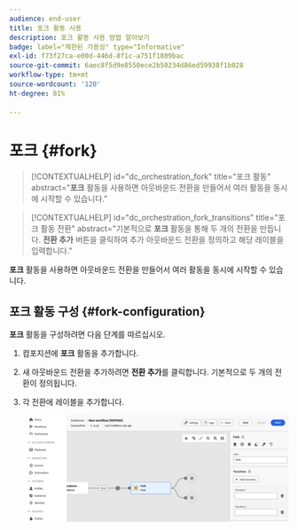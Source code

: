 ```yaml
---
audience: end-user
title: 포크 활동 사용
description: 포크 활동 사용 방법 알아보기
badge: label="제한된 가용성" type="Informative"
exl-id: f73f27ca-e00d-446d-8f1c-a751f1809bac
source-git-commit: 6aec8f5d9e8550ece2b50234d86ed59938f1b028
workflow-type: tm+mt
source-wordcount: '120'
ht-degree: 81%

---
```


# 포크 {#fork}

>[!CONTEXTUALHELP]
>id="dc_orchestration_fork"
>title="포크 활동"
>abstract="**포크** 활동을 사용하면 아웃바운드 전환을 만들어서 여러 활동을 동시에 시작할 수 있습니다."

>[!CONTEXTUALHELP]
>id="dc_orchestration_fork_transitions"
>title="포크 활동 전환"
>abstract="기본적으로 **포크** 활동을 통해 두 개의 전환을 만듭니다. **전환 추가** 버튼을 클릭하여 추가 아웃바운드 전환을 정의하고 해당 레이블을 입력합니다."

**포크** 활동을 사용하면 아웃바운드 전환을 만들어서 여러 활동을 동시에 시작할 수 있습니다.

## 포크 활동 구성 {#fork-configuration}

**포크** 활동을 구성하려면 다음 단계를 따르십시오.

1. 컴포지션에 **포크** 활동을 추가합니다.
1. 새 아웃바운드 전환을 추가하려면 **전환 추가**&#x200B;를 클릭합니다. 기본적으로 두 개의 전환이 정의됩니다.
1. 각 전환에 레이블을 추가합니다.

   ![](../assets/fork.png)

